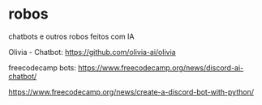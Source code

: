 # robos
chatbots e outros robos feitos com IA


Olivia - Chatbot:
https://github.com/olivia-ai/olivia

freecodecamp bots:
https://www.freecodecamp.org/news/discord-ai-chatbot/

https://www.freecodecamp.org/news/create-a-discord-bot-with-python/
